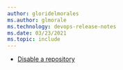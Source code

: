 ```yaml
---
author: gloridelmorales
ms.author: glmorale
ms.technology: devops-release-notes
ms.date: 03/23/2021
ms.topic: include
---
```


- [Disable a repository](#disable-a-repository)